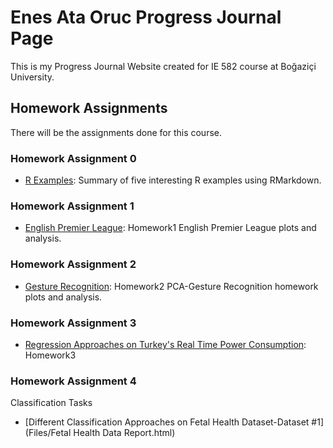 ﻿# Enes Ata Oruc Progress Journal Page

This is my Progress Journal Website created for IE 582 course at Boğaziçi University.

## Homework Assignments

There will be the assignments done for this course.

### Homework Assignment 0
- [R Examples](Files/example_homework_0.html): Summary of five interesting R examples using RMarkdown.

### Homework Assignment 1
- [English Premier League](Files/HW1_IE582.html): Homework1 English Premier League plots and analysis.

### Homework Assignment 2
- [Gesture Recognition](Files/Homework2.html): Homework2 PCA-Gesture Recognition homework plots and analysis.

### Homework Assignment 3
- [Regression Approaches on Turkey's Real Time Power Consumption](Files/IE582_HW3.html): Homework3

### Homework Assignment 4
Classification Tasks
- [Different Classification Approaches on Fetal Health Dataset-Dataset #1](Files/Fetal Health Data Report.html)

